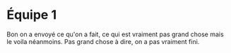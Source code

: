 # Équipe 1

Bon on a envoyé ce qu'on a fait, ce qui est vraiment pas grand chose mais le voila néanmoins. Pas grand chose à dire, on a pas vraiment fini. 
